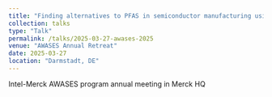 ```yaml
---
title: "Finding alternatives to PFAS in semiconductor manufacturing using generative AI"
collection: talks
type: "Talk"
permalink: /talks/2025-03-27-awases-2025
venue: "AWASES Annual Retreat"
date: 2025-03-27
location: "Darmstadt, DE"
---
```


Intel-Merck AWASES program annual meeting in Merck HQ
